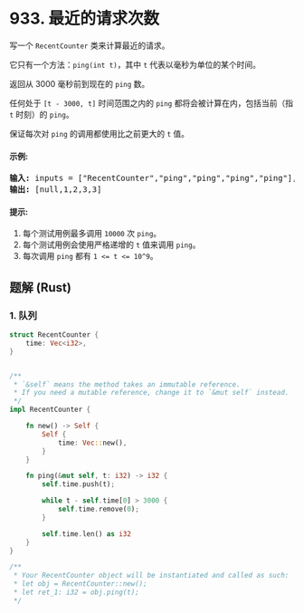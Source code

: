 # 933. 最近的请求次数
写一个 ```RecentCounter``` 类来计算最近的请求。

它只有一个方法：```ping(int t)```，其中 ```t``` 代表以毫秒为单位的某个时间。

返回从 3000 毫秒前到现在的 ```ping``` 数。

任何处于 ```[t - 3000, t]``` 时间范围之内的 ```ping``` 都将会被计算在内，包括当前（指 ```t``` 时刻）的 ```ping```。

保证每次对 ```ping``` 的调用都使用比之前更大的 ```t``` 值。

#### 示例:
<pre>
<strong>输入:</strong> inputs = ["RecentCounter","ping","ping","ping","ping"], inputs = [[],[1],[100],[3001],[3002]]
<strong>输出:</strong> [null,1,2,3,3]
</pre>

#### 提示:
1. 每个测试用例最多调用 ```10000``` 次 ```ping```。
2. 每个测试用例会使用严格递增的 ```t``` 值来调用 ```ping```。
3. 每次调用 ```ping``` 都有 ```1 <= t <= 10^9```。

## 题解 (Rust)

### 1. 队列
```Rust
struct RecentCounter {
    time: Vec<i32>,
}


/** 
 * `&self` means the method takes an immutable reference.
 * If you need a mutable reference, change it to `&mut self` instead.
 */
impl RecentCounter {

    fn new() -> Self {
        Self {
            time: Vec::new(),
        }
    }

    fn ping(&mut self, t: i32) -> i32 {
        self.time.push(t);

        while t - self.time[0] > 3000 {
            self.time.remove(0);
        }

        self.time.len() as i32
    }
}

/**
 * Your RecentCounter object will be instantiated and called as such:
 * let obj = RecentCounter::new();
 * let ret_1: i32 = obj.ping(t);
 */
```
